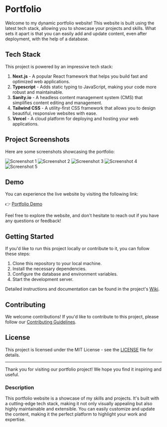 # Portfolio

Welcome to my dynamic portfolio website! This website is built using the latest tech stack, allowing you to showcase your projects and skills. What sets it apart is that you can easily add and update content, even after deployment, with the help of a database.

## Tech Stack

This project is powered by an impressive tech stack:

1. **Next.js** - A popular React framework that helps you build fast and optimized web applications.
2. **Typescript** - Adds static typing to JavaScript, making your code more robust and maintainable.
3. **Sanity.io** - A headless content management system (CMS) that simplifies content editing and management.
4. **Tailwind CSS** - A utility-first CSS framework that allows you to design beautiful, responsive websites with ease.
5. **Vercel** - A cloud platform for deploying and hosting your web applications.

## Project Screenshots

Here are some screenshots showcasing the portfolio:

![Screenshot 1](https://github.com/ritesh-15/my-portfolio/assets/screenshots/screenshot1.png)
![Screenshot 2](https://github.com/ritesh-15/my-portfolio/assets/screenshots/screenshot2.png)
![Screenshot 3](https://github.com/ritesh-15/my-portfolio/assets/screenshots/screenshot3.png)
![Screenshot 4](https://github.com/ritesh-15/my-portfolio/assets/screenshots/screenshot4.png)
![Screenshot 5](https://github.com/ritesh-15/my-portfolio/assets/screenshots/screenshot5.png)

## Demo

You can experience the live website by visiting the following link:

👉 [Portfolio Demo](https://ritesh-khore.vercel.app/)

Feel free to explore the website, and don't hesitate to reach out if you have any questions or feedback!

## Getting Started

If you'd like to run this project locally or contribute to it, you can follow these steps:

1. Clone this repository to your local machine.
2. Install the necessary dependencies.
3. Configure the database and environment variables.
4. Start the development server.

Detailed instructions and documentation can be found in the project's [Wiki](https://github.com/ritesh-15/my-portfolio/wiki).

## Contributing

We welcome contributions! If you'd like to contribute to this project, please follow our [Contributing Guidelines](CONTRIBUTING.md).

## License

This project is licensed under the MIT License - see the [LICENSE](LICENSE) file for details.

---

Thank you for visiting our portfolio project! We hope you find it inspiring and useful.

### Description

This portfolio website is a showcase of my skills and projects. It's built with a cutting-edge tech stack, making it not only visually appealing but also highly maintainable and extensible. You can easily customize and update the content, making it the perfect platform to highlight your work and expertise.
